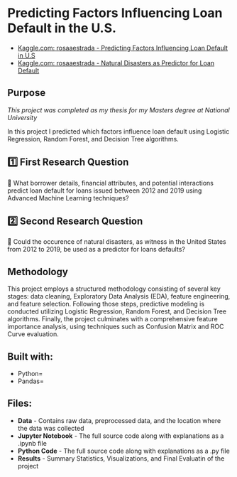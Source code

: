 # Predicting Factors Influencing Loan Default in the U.S.

- [Kaggle.com: rosaaestrada - Predicting Factors Influencing Loan Default in U.S](https://www.kaggle.com/code/rosaaestrada/predicting-factors-influencing-loan-default-in-u-s)
- [Kaggle.com: rosaaestrada - Natural Disasters as Predictor for Loan Default](https://www.kaggle.com/code/rosaaestrada/natural-disasters-as-predictor-for-loan-default)


## Purpose
*This project was completed as my thesis for my Masters degree at National University*

In this project I predicted which factors influence loan default using Logistic Regression, Random Forest, and Decision Tree algorithms. 


## 1️⃣ First Research Question

🔸 What borrower details, financial attributes, and potential interactions predict loan default for loans issued between 2012 and 2019 using Advanced Machine Learning techniques?

## 2️⃣ Second Research Question

🔸 Could the occurence of natural disasters, as witness in the United States from 2012 to 2019, be used as a predictor for loans defaults?


## Methodology

This project employs a structured methodology consisting of several key stages: data cleaning, Exploratory Data Analysis (EDA), feature engineering, and feature selection. Following those steps, predictive modeling is conducted utilizing Logistic Regression, Random Forest, and Decision Tree algorithms. Finally, the project culminates with a comprehensive feature importance analysis, using techniques such as Confusion Matrix and ROC Curve evaluation.


## Built with:
- Python=
- Pandas= 


## Files: 
- **Data** - Contains raw data, preprocessed data, and the location where the data was collected
- **Jupyter Notebook** - The full source code along with explanations as a .ipynb file
- **Python Code** - The full source code along with explanations as a .py file
- **Results** - Summary Statistics, Visualizations, and Final Evaluatin of the project



